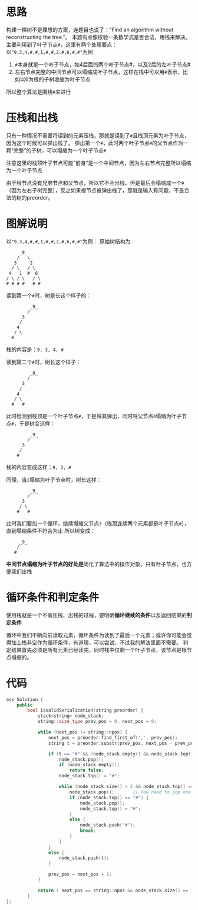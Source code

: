# 思路
构建一棵树不是理想的方案，连题目也说了：“Find an algorithm without reconstructing the tree.”。
本题有点像校验一条数学式是否合法，用栈来解决。主要利用到了叶子节点`#`，这里有两个处理要点：
以`"9,3,4,#,#,1,#,#,2,#,6,#,#"`为例

1. `#`本身就是一个叶子节点，如4后面的两个叶子节点#，以及2后的左叶子节点#
2. 左右节点完整的中间节点可以塌缩成叶子节点，这样在栈中可以用`#`表示，比如以6为根的子树收缩为叶子节点

所以整个算法是围绕`#`来进行

# 压栈和出栈
只有一种情况不需要将读到的元素压栈，那就是读到了`#`且栈顶元素为叶子节点，因为这个时候可以弹出栈了。
弹出第一个`#`，此时两个叶子节点`#`的父节点作为一颗“完整”的子树，可以塌缩为一个叶子节点`#`

注意这里的栈顶叶子节点可能“前身”是一个中间节点，因为左右节点完整所以塌缩为一个叶子节点

由于根节点没有兄弟节点和父节点，所以它不会出栈，但是最后会塌缩成一个`#`（因为左右子树完整），反之如果根节点被弹出栈了，那就是输入有问题，不是合法的树的preorder。

# 图解说明
以`"9,3,4,#,#,1,#,#,2,#,6,#,#"`为例：
原始树结构为：
```
     _9_
    /   \
   3     2
  / \   / \
 4   1  #  6
/ \ / \   / \
# # # #   # #
```


读到第一个`#`时，树是长这个样子的：
```
         _9_
        / 
      3 
     /  
    4 
   / \
  #
```
栈的内容是：`9, 3, 4, #`

读到第二个`#`时，树长这个样子：
```
         _9_
        / 
      3 
     /  
    4 
   / \
  #   #
```
此时检测到栈顶是一个叶子节点`#`，于是将其弹出，同时将父节点`4`塌缩为叶子节点`#`，于是树变这样：
```
         _9_
        / 
      3 
     /  
    #
```
栈的内容变成这样：`9, 3, #`

同理，当`1`塌缩为叶子节点时，树长这样：
```
         _9_
        / 
      3 
     / \ 
    #   #
```
此时我们要加一个循环，继续塌缩父节点`3`（栈顶连续两个元素都是叶子节点`#`），直到塌缩条件不符合为止
所以树变成：
```
     _9_
    / 
   #
```

**中间节点塌缩为叶子节点的好处是**简化了算法中的操作对象，只有叶子节点，也方便我们出栈

# 循环条件和判定条件
使用栈就是一个不断压栈、出栈的过程，要明确**循环继续的条件**以及返回结果的**判定条件**

循环中我们不断向前读取元素，循环条件为读到了最后一个元素；或许你可能会觉得加上栈非空作为循环条件，有道理，可以尝试，不过我的解法里面不需要。
判定结果首先必须是所有元素已经读完，同时栈中仅剩一个叶子节点，该节点是根节点塌缩的。

# 代码

```cpp
ass Solution {
    public:
        bool isValidSerialization(string preorder) {
            stack<string> node_stack;
            string::size_type prev_pos = 0, next_pos = 0;

            while (next_pos != string::npos) {
                next_pos = preorder.find_first_of(',', prev_pos);
                string t = preorder.substr(prev_pos, next_pos - prev_pos);

                if (t == "#" && !node_stack.empty() && node_stack.top() == "#") {
                    node_stack.pop();
                    if (node_stack.empty())
                        return false;
                    node_stack.top() = "#";

                    while (node_stack.size() > 2 && node_stack.top() == "#") {
                        node_stack.pop();       // You need to pop one to get another one
                        if (node_stack.top() == "#") {
                            node_stack.pop();
                            node_stack.top() = "#";
                        }
                        else {
                            node_stack.push("#");
                            break;
                        }
                    }
                }
                else {
                    node_stack.push(t);
                }

                prev_pos = next_pos + 1;
            }

            return ( next_pos == string::npos && node_stack.size() == 1 && node_stack.top() == "#" );
        }
};
```

